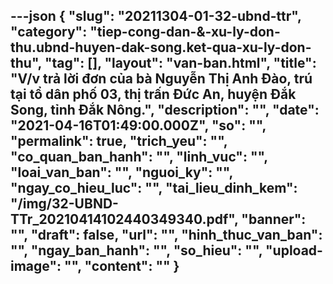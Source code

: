 ---json
{
    "slug": "20211304-01-32-ubnd-ttr",
    "category": "tiep-cong-dan-&-xu-ly-don-thu.ubnd-huyen-dak-song.ket-qua-xu-ly-don-thu",
    "tag": [],
    "layout": "van-ban.html",
    "title": "V/v trả lời đơn của bà Nguyễn Thị Anh Đào, trú tại tổ dân phố 03, thị trấn Đức An, huyện Đắk Song, tỉnh Đắk Nông.",
    "description": "",
    "date": "2021-04-16T01:49:00.000Z",
    "so": "",
    "permalink": true,
    "trich_yeu": "",
    "co_quan_ban_hanh": "",
    "linh_vuc": "",
    "loai_van_ban": "",
    "nguoi_ky": "",
    "ngay_co_hieu_luc": "",
    "tai_lieu_dinh_kem": "/img/32-UBND-TTr_20210414102440349340.pdf",
    "banner": "",
    "draft": false,
    "url": "",
    "hinh_thuc_van_ban": "",
    "ngay_ban_hanh": "",
    "so_hieu": "",
    "upload-image": "",
    "__content__": ""
}
---
